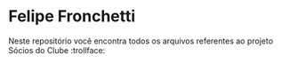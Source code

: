 # Felipe Fronchetti
Neste repositório você encontra todos os arquivos referentes ao projeto Sócios do Clube :trollface:
